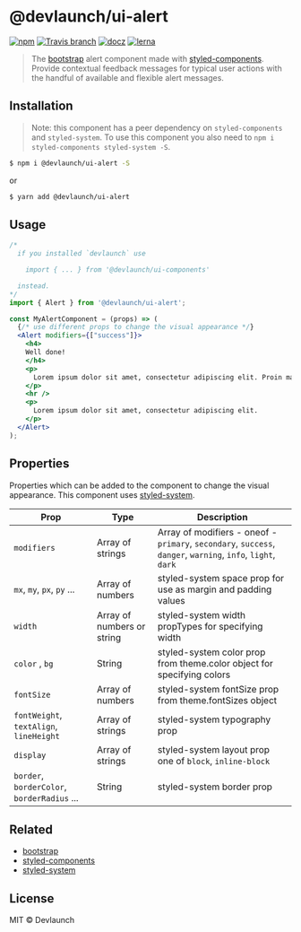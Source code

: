 # @devlaunch/ui-alert

[![npm](https://img.shields.io/npm/v/@devlaunch/ui-alert.svg?style=flat-square)](https://www.npmjs.com/package/@devlaunch/ui-alert) [![Travis branch](https://img.shields.io/travis/devlaunch/dev-starter/master.svg?style=flat-square)](https://travis-ci.org/devlaunch/dev-starter) [![docz](https://img.shields.io/badge/docs%20with-docz-f1618c.svg?style=flat-square)](https://devlaunch.github.io/dev-starter) [![lerna](https://img.shields.io/badge/maintained%20with-lerna-cc00ff.svg?style=flat-square)](https://lernajs.io/)

> The [bootstrap](https://getbootstrap.com) alert component made with [styled-components](https://styled-components.com). Provide contextual feedback messages for typical user actions with the handful of available and flexible alert messages.

## Installation

> Note: this component has a peer dependency on `styled-components` and `styled-system`. To use this component you also need to `npm i styled-components styled-system -S`.

```sh
$ npm i @devlaunch/ui-alert -S
```

or

```sh
$ yarn add @devlaunch/ui-alert
```

## Usage


```jsx
/*
  if you installed `devlaunch` use

    import { ... } from '@devlaunch/ui-components'

  instead.
*/
import { Alert } from '@devlaunch/ui-alert';

const MyAlertComponent = (props) => (
  {/* use different props to change the visual appearance */}
  <Alert modifiers={["success"]}>
    <h4>
    Well done!
    </h4>
    <p>
      Lorem ipsum dolor sit amet, consectetur adipiscing elit. Proin malesuada ante metus, eu tempus erat ultricies imperdiet.
    </p>
    <hr />
    <p>
      Lorem ipsum dolor sit amet, consectetur adipiscing elit.
    </p>
  </Alert>
);
```

## Properties

Properties which can be added to the component to change the visual appearance. This component uses [styled-system](http://jxnblk.com/styled-system/).

| Prop                                        | Type                       | Description                                                                                                  |
| ------------------------------------------- | -------------------------- | ------------------------------------------------------------------------------------------------------------ |
| `modifiers`                                 | Array of strings           | Array of modifiers - oneof - `primary`, `secondary`, `success`, `danger`, `warning`, `info`, `light`, `dark` |
| `mx`, `my`, `px`, `py` ...                  | Array of numbers           | styled-system space prop for use as margin and padding values                                                |
| `width`                                     | Array of numbers or string | styled-system width propTypes for specifying width                                                           |
| `color` , `bg`                              | String                     | styled-system color prop from theme.color object for specifying colors                                       |
| `fontSize`                                  | Array of numbers           | styled-system fontSize prop from theme.fontSizes object                                                      |
| `fontWeight`, `textAlign`, `lineHeight`     | Array of strings           | styled-system typography prop                                                                                |
| `display`                                   | Array of strings           | styled-system layout prop one of `block`, `inline-block`                                                     |
| `border`, `borderColor`, `borderRadius` ... | String                     | styled-system border prop                                                                                    |

## Related

- [bootstrap](https://getbootstrap.com)
- [styled-components](https://styled-components.com)
- [styled-system](http://jxnblk.com/styled-system/)

## License

MIT © Devlaunch

